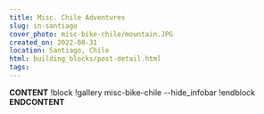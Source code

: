 ```yaml
---
title: Misc. Chile Adventures
slug: in-santiago
cover_photo: misc-bike-chile/mountain.JPG
created_on: 2022-08-31
location: Santiago, Chile
html: building_blocks/post-detail.html
tags:
---
```

__CONTENT__
!block
!gallery misc-bike-chile --hide_infobar
!endblock
__ENDCONTENT__
